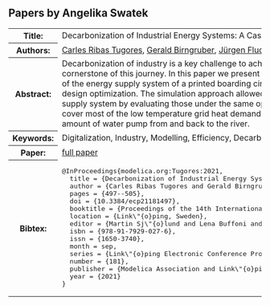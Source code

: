 ## Papers by Angelika Swatek
<table><tr><th>Title:</th>
<td>Decarbonization of Industrial Energy Systems: A Case Study of Printed Circuit Board manufacturing</td>
</tr>
<tr><th>Authors:</th>
<td>
<a href="/proceedings/authors/CarlesRibasTugores">Carles Ribas Tugores</a>, <a href="/proceedings/authors/GeraldBirngruber">Gerald Birngruber</a>, <a href="/proceedings/authors/JurgenFluch">Jürgen Fluch</a>, <a href="/proceedings/authors/AngelikaSwatek">Angelika Swatek</a> and <a href="/proceedings/authors/GeraldSchweiger">Gerald Schweiger</a></td>
</tr>
<tr><th>Abstract:</th>
<td>Decarbonization of industry is a key challenge to achieve the Paris climate goals. Digitalization of the industry is a cornerstone of this journey. In this paper we present our modelling work towards the creation of a Digital Energy Twin of the energy supply system of a printed boarding circuit manufacturing by means of a classical use case, system design optimization. The simulation approach allowed us to fairly compare the improvements done in the energy supply system by evaluating those under the same operating conditions. Integration of waste chiller’s waste heat can cover most of the low temperature grid heat demand while the additional generation of chilled water reduces the amount of water pump from and back to the river.</td></tr>
<tr><th>Keywords:</th>
<td>Digitalization, Industry, Modelling, Efficiency, Decarbonization</td></tr>
<tr><th>Paper:</th>
<td><a href="https://doi.org/10.3384/ecp21181497">full paper</a></td>
</tr>
<tr><th>Bibtex:</th>
<td><pre>
@InProceedings{modelica.org:Tugores:2021,
  title = {Decarbonization of Industrial Energy Systems: A Case Study of Printed Circuit Board manufacturing},
  author = {Carles Ribas Tugores and Gerald Birngruber and Jürgen Fluch and Angelika Swatek and Gerald Schweiger},
  pages = {497--505},
  doi = {10.3384/ecp21181497},
  booktitle = {Proceedings of the 14th International Modelica Conference},
  location = {Link\&quot;{o}ping, Sweden},
  editor = {Martin Sj\&quot;{o}lund and Lena Buffoni and Adrian Pop and Lennart Ochel},
  isbn = {978-91-7929-027-6},
  issn = {1650-3740},
  month = sep,
  series = {Link\&quot;{o}ping Electronic Conference Proceedings},
  number = {181},
  publisher = {Modelica Association and Link\&quot;{o}ping University Electronic Press},
  year = {2021}
}
</pre></td></tr>
</table><br>
